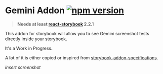 # Gemini Addon [![npm version](https://img.shields.io/npm/v/storybook-addon-gemini.svg)](https://www.npmjs.com/package/storybook-addon-gemini)

> **Needs at least [react-storybook](https://github.com/kadirahq/react-storybook) 2.2.1**

This addon for storybook will allow you to see Gemini screenshot tests directly inside your storybook.

It's a Work in Progress.

A lot of it is either copied or inspired from [storybook-addon-specifications](https://github.com/mthuret/storybook-addon-specifications).

*insert screenshot*
